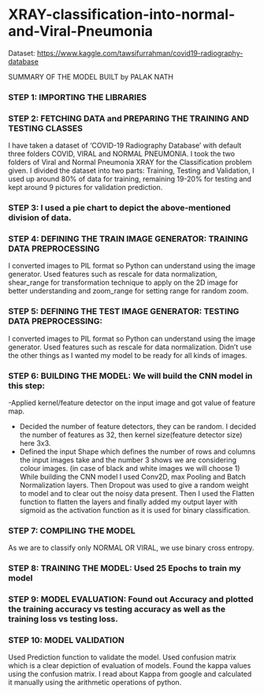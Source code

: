 # XRAY-classification-into-normal-and-Viral-Pneumonia

Dataset: https://www.kaggle.com/tawsifurrahman/covid19-radiography-database

SUMMARY OF THE MODEL BUILT
by PALAK NATH 

### STEP 1: IMPORTING THE LIBRARIES
### STEP 2: FETCHING DATA and PREPARING THE TRAINING AND TESTING CLASSES
I have taken a dataset of ‘COVID-19 Radiography Database’ with default three folders COVID, VIRAL and NORMAL PNEUMONIA. I took the two folders of Viral and Normal Pneumonia XRAY for the Classification problem given. 
I divided the dataset into two parts: Training, Testing and Validation, I used up around 80% of data for training, remaining 19-20% for testing and kept around 9 pictures for validation prediction.
### STEP 3: I used a pie chart to depict the above-mentioned division of data. 
### STEP 4: DEFINING THE TRAIN IMAGE GENERATOR: TRAINING DATA PREPROCESSING
I converted images to PIL format so Python can understand using the image generator. Used features such as rescale for data normalization, shear_range for transformation technique to apply on the 2D image for better understanding and zoom_range for setting range for random zoom. 
### STEP 5: DEFINING THE TEST IMAGE GENERATOR: TESTING DATA PREPROCESSING: 
I converted images to PIL format so Python can understand using the image generator. Used features such as rescale for data normalization. Didn’t use the other things as I wanted my model to be ready for all kinds of images. 
### STEP 6: BUILDING THE MODEL: We will build the CNN model in this step:
-Applied kernel/feature detector on the input image and got value of feature map.
- Decided the number of feature detectors, they can be random. I decided the number of features as 32, then kernel size(feature detector size) here 3x3.
- Defined the input Shape which defines the number of rows and columns the input images take and the number 3 shows we are considering colour images. (in case of black and white images we will choose 1)
While building the CNN model I used Conv2D, max Pooling and Batch Normalization layers. Then Dropout was used to give a random weight to model and to clear out the noisy data present.  Then I used the Flatten function to flatten the layers and finally added my output layer with sigmoid as the activation function as it is used for binary classification. 
### STEP 7: COMPILING THE MODEL
As we are to classify only NORMAL OR VIRAL, we use binary cross entropy.
### STEP 8: TRAINING THE MODEL: Used 25 Epochs to train my model 
### STEP 9: MODEL EVALUATION: Found out Accuracy and plotted the training accuracy vs testing accuracy as well as the training loss vs testing loss. 
### STEP 10: MODEL VALIDATION 
Used Prediction function to validate the model. Used confusion matrix which is a clear depiction of evaluation of models. Found the kappa values using the confusion matrix. I read about Kappa from google and calculated it manually using the arithmetic operations of python.






